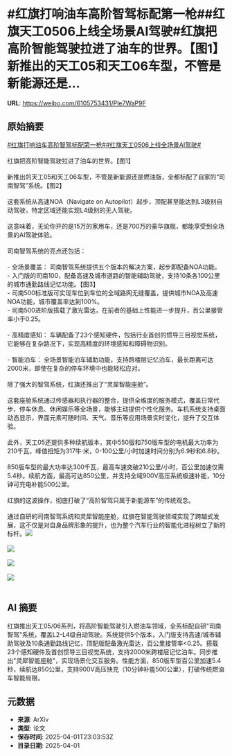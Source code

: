 # #红旗打响油车高阶智驾标配第一枪##红旗天工0506上线全场景AI驾驶#红旗把高阶智能驾驶拉进了油车的世界。【图1】新推出的天工05和天工06车型，不管是新能源还是...

**URL**: https://weibo.com/6105753431/Ple7WaP9F

## 原始摘要

<a href="https://m.weibo.cn/search?containerid=231522type%3D1%26t%3D10%26q%3D%23%E7%BA%A2%E6%97%97%E6%89%93%E5%93%8D%E6%B2%B9%E8%BD%A6%E9%AB%98%E9%98%B6%E6%99%BA%E9%A9%BE%E6%A0%87%E9%85%8D%E7%AC%AC%E4%B8%80%E6%9E%AA%23&amp;extparam=%23%E7%BA%A2%E6%97%97%E6%89%93%E5%93%8D%E6%B2%B9%E8%BD%A6%E9%AB%98%E9%98%B6%E6%99%BA%E9%A9%BE%E6%A0%87%E9%85%8D%E7%AC%AC%E4%B8%80%E6%9E%AA%23" data-hide=""><span class="surl-text">#红旗打响油车高阶智驾标配第一枪#</span></a><a href="https://m.weibo.cn/search?containerid=231522type%3D1%26t%3D10%26q%3D%23%E7%BA%A2%E6%97%97%E5%A4%A9%E5%B7%A50506%E4%B8%8A%E7%BA%BF%E5%85%A8%E5%9C%BA%E6%99%AFAI%E9%A9%BE%E9%A9%B6%23&amp;extparam=%23%E7%BA%A2%E6%97%97%E5%A4%A9%E5%B7%A50506%E4%B8%8A%E7%BA%BF%E5%85%A8%E5%9C%BA%E6%99%AFAI%E9%A9%BE%E9%A9%B6%23" data-hide=""><span class="surl-text">#红旗天工0506上线全场景AI驾驶#</span></a><br><br>红旗把高阶智能驾驶拉进了油车的世界。【图1】<br><br>新推出的天工05和天工06车型，不管是新能源还是燃油版，全都标配了自家的“司南智驾”系统。【图2】<br><br>这套系统从高速NOA（Navigate on Autopilot）起步，顶配甚至能达到L3级别自动驾驶，特定区域还能实现L4级别的无人驾驶。<br><br>这意味着，无论你开的是15万的家用车，还是700万的豪华旗舰，都能享受到全场景的AI驾驶体验。<br><br>司南智驾系统的亮点还包括：<br><br>- 全场景覆盖： 司南智驾系统提供五个版本的解决方案，起步即配备NOA功能。<br>      - 入门版的司南100，配备高速及城市道路的智能辅助驾驶，支持10条各100公里的城市通勤路线记忆功能。【图3】<br>      - 司南500标准版可实现车位到车位的全域路网无缝覆盖，提供城市NOA及高速NOA功能，城市覆盖率达到100%。<br>      - 司南500进阶版搭载了激光雷达，在前者的基础上性能进一步提升，百公里接管率小于0.25。<br><br>- 高精度感知： 车辆配备了23个感知硬件，包括行业首创的惯导三目视觉系统，它能够在复杂路况下，实现高精度的环境感知和障碍物识别。 <br><br>- 智能泊车： 全场景智能泊车辅助功能，支持跨楼层记忆泊车，最长距离可达2000米，即使在复杂的停车环境中也能轻松应对。<br><br>除了强大的智驾系统，红旗还推出了“灵犀智能座舱”。<br><br>这套座舱系统通过传感器和执行器的整合，提供全维度的服务模式，覆盖日常代步、停车休息、休闲娱乐等全场景，能够主动提供个性化服务。车机系统支持桌面动态显示，界面元素可随时间、天气、音乐等应用场景实时变化，提升了交互体验。<br><br>此外，天工05还提供多种续航版本，其中550版和750版车型的电机最大功率为210千瓦，峰值扭矩为317牛·米，0-100公里/小时加速时间分别为6.9秒和6.8秒。<br><br>850版车型的最大功率达300千瓦，最高车速突破210公里/小时，百公里加速仅需5.4秒。续航方面，最高可达850公里，并支持全域900V高压系统极速补能，10分钟可充电补能500公里。<br><br>红旗的这波操作，彻底打破了“高阶智驾只属于新能源车”的传统观念。<br><br>通过自研的司南智驾系统和灵犀智能座舱，红旗在智能驾驶领域实现了跨越式发展，这不仅是对自身品牌形象的提升，也为整个汽车行业的智能化进程树立了新的标杆。<img style="" src="https://tvax1.sinaimg.cn/large/006Fd7o3gy1i016dhj0ooj30u00e3k0n.jpg" referrerpolicy="no-referrer"><br><br><img style="" src="https://tvax3.sinaimg.cn/large/006Fd7o3gy1i016dj8w28g30dc06unpk.gif" referrerpolicy="no-referrer"><br><br><img style="" src="https://tvax4.sinaimg.cn/large/006Fd7o3gy1i016f2kgz6j30u00gw48d.jpg" referrerpolicy="no-referrer"><br><br><img style="" src="https://tvax3.sinaimg.cn/large/006Fd7o3gy1i016f4989pj30u00miapc.jpg" referrerpolicy="no-referrer"><br><br>

## AI 摘要

红旗推出天工05/06系列，将高阶智能驾驶引入燃油车领域，全系标配自研"司南智驾"系统，覆盖L2-L4级自动驾驶。系统提供5个版本，入门版支持高速/城市辅助驾驶及10条通勤路线记忆，顶配版配备激光雷达，百公里接管率<0.25。搭载23个感知硬件及首创惯导三目视觉系统，支持2000米跨楼层记忆泊车。同步推出"灵犀智能座舱"，实现场景化交互服务。性能方面，850版车型百公里加速5.4秒，续航达850公里，支持900V高压快充（10分钟补能500公里），打破传统燃油车智能局限。

## 元数据

- **来源**: ArXiv
- **类型**: 论文
- **保存时间**: 2025-04-01T23:03:53Z
- **目录日期**: 2025-04-01
